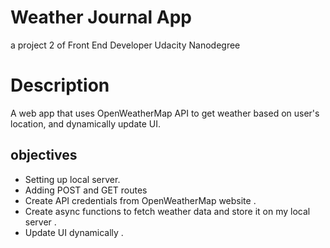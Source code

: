 # Weather Journal App
a project 2 of Front End Developer Udacity Nanodegree

# Description
A web app that uses OpenWeatherMap API to get weather based on user's location, and dynamically update UI.
## objectives
- Setting up local server.<br>
- Adding POST and GET routes <br>
- Create API credentials from OpenWeatherMap website . <br>
- Create async functions to fetch weather data and store it on my local server . <br>
- Update UI dynamically . <br>

